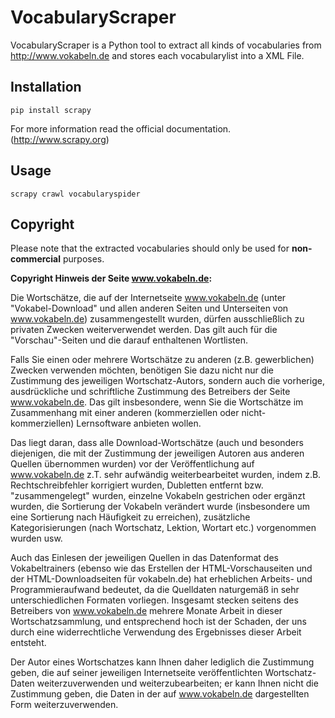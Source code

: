 VocabularyScraper
=================

VocabularyScraper is a Python tool to extract all kinds of vocabularies from http://www.vokabeln.de and stores each
vocabularylist into a XML File.

Installation
------------

```
pip install scrapy
```

For more information read the official documentation. (http://www.scrapy.org)

Usage
-----

```
scrapy crawl vocabularyspider
```

Copyright
---------

Please note that the extracted vocabularies should only be used for **non-commercial** purposes. 

**Copyright Hinweis der Seite www.vokabeln.de:**

Die Wortschätze, die auf der Internetseite www.vokabeln.de (unter "Vokabel-Download" und allen anderen Seiten und Unterseiten von www.vokabeln.de) zusammengestellt wurden, dürfen ausschließlich zu privaten Zwecken weiterverwendet werden. Das gilt auch für die "Vorschau"-Seiten und die darauf enthaltenen Wortlisten.

Falls Sie einen oder mehrere Wortschätze zu anderen (z.B. gewerblichen) Zwecken verwenden möchten, benötigen Sie dazu nicht nur die Zustimmung des jeweiligen Wortschatz-Autors, sondern auch die vorherige, ausdrückliche und schriftliche Zustimmung des Betreibers der Seite www.vokabeln.de. Das gilt insbesondere, wenn Sie die Wortschätze im Zusammenhang mit einer anderen (kommerziellen oder nicht-kommerziellen) Lernsoftware anbieten wollen.

Das liegt daran, dass alle Download-Wortschätze (auch und besonders diejenigen, die mit der Zustimmung der jeweiligen Autoren aus anderen Quellen übernommen wurden) vor der Veröffentlichung auf www.vokabeln.de z.T. sehr aufwändig weiterbearbeitet wurden, indem z.B. Rechtschreibfehler korrigiert wurden, Dubletten entfernt bzw. "zusammengelegt" wurden, einzelne Vokabeln gestrichen oder ergänzt wurden, die Sortierung der Vokabeln verändert wurde (insbesondere um eine Sortierung nach Häufigkeit zu erreichen), zusätzliche Kategorisierungen (nach Wortschatz, Lektion, Wortart etc.) vorgenommen wurden usw.

Auch das Einlesen der jeweiligen Quellen in das Datenformat des Vokabeltrainers (ebenso wie das Erstellen der HTML-Vorschauseiten und der HTML-Downloadseiten für vokabeln.de) hat erheblichen Arbeits- und Programmieraufwand bedeutet, da die Quelldaten naturgemäß in sehr unterschiedlichen Formaten vorliegen. Insgesamt stecken seitens des Betreibers von www.vokabeln.de mehrere Monate Arbeit in dieser Wortschatzsammlung, und entsprechend hoch ist der Schaden, der uns durch eine widerrechtliche Verwendung des Ergebnisses dieser Arbeit entsteht.

Der Autor eines Wortschatzes kann Ihnen daher lediglich die Zustimmung geben, die auf seiner jeweiligen Internetseite veröffentlichten Wortschatz-Daten weiterzuverwenden und weiterzubearbeiten; er kann Ihnen nicht die Zustimmung geben, die Daten in der auf www.vokabeln.de dargestellten Form weiterzuverwenden.

